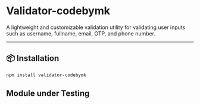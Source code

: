 # Validator-codebymk

A lightweight and customizable validation utility for validating user inputs such as username, fullname, email, OTP, and phone number.

---

## 📦 Installation
```bash
npm install validator-codebymk
```

## Module under Testing